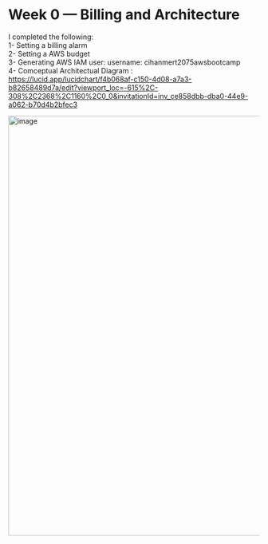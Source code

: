 # Week 0 — Billing and Architecture  
I completed the following:  
1- Setting a billing alarm  
2- Setting a AWS budget  
3- Generating AWS IAM user: username: cihanmert2075awsbootcamp  
4- Comceptual Architectual Diagram : https://lucid.app/lucidchart/f4b068af-c150-4d08-a7a3-b82658489d7a/edit?viewport_loc=-615%2C-308%2C2368%2C1160%2C0_0&invitationId=inv_ce858dbb-dba0-44e9-a062-b70d4b2bfec3  


<img width="842" alt="image" src="https://user-images.githubusercontent.com/25131600/219875479-39494803-5f52-4eb8-938a-37ee6c132129.png">

